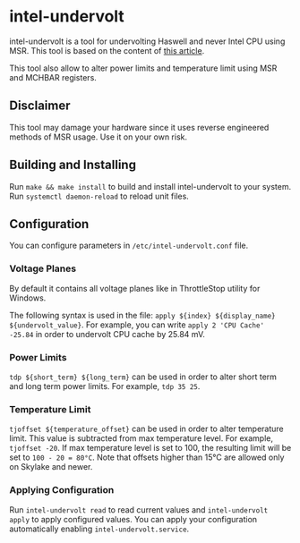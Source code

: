 # intel-undervolt

intel-undervolt is a tool for undervolting Haswell and never Intel CPU using MSR.
This tool is based on the content of [this article](https://github.com/mihic/linux-intel-undervolt).

This tool also allow to alter power limits and temperature limit using MSR and MCHBAR registers.

## Disclaimer

This tool may damage your hardware since it uses reverse engineered methods of MSR usage.
Use it on your own risk.

## Building and Installing

Run `make && make install` to build and install intel-undervolt to your system.
Run `systemctl daemon-reload` to reload unit files.

## Configuration

You can configure parameters in `/etc/intel-undervolt.conf` file.

### Voltage Planes

By default it contains all voltage planes like in ThrottleStop utility for Windows.

The following syntax is used in the file: `apply ${index} ${display_name} ${undervolt_value}`.
For example, you can write `apply 2 'CPU Cache' -25.84` in order to undervolt CPU cache by 25.84 mV.

### Power Limits

`tdp ${short_term} ${long_term}` can be used in order to alter short term and long term
power limits. For example, `tdp 35 25`.

### Temperature Limit

`tjoffset ${temperature_offset}` can be used in order to alter temperature limit. This value
is subtracted from max temperature level. For example, `tjoffset -20`. If max temperature level
is set to 100, the resulting limit will be set to `100 - 20 = 80°C`. Note that offsets
higher than 15°C are allowed only on Skylake and newer.

### Applying Configuration

Run `intel-undervolt read` to read current values and `intel-undervolt apply` to apply configured
values. You can apply your configuration automatically enabling `intel-undervolt.service`.
